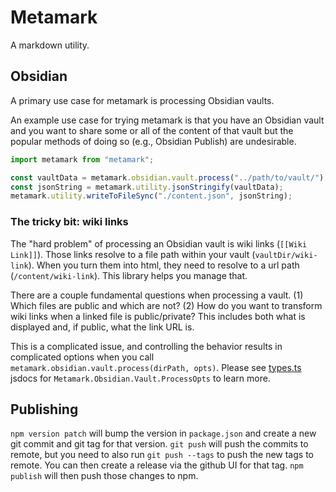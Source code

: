 # Metamark

A markdown utility.

## Obsidian

A primary use case for metamark is processing Obsidian vaults.

An example use case for trying metamark is that you have an Obsidian vault and
you want to share some or all of the content of that vault but the popular
methods of doing so (e.g., Obsidian Publish) are undesirable.

```ts
import metamark from "metamark";

const vaultData = metamark.obsidian.vault.process("../path/to/vault/");
const jsonString = metamark.utility.jsonStringify(vaultData);
metamark.utility.writeToFileSync("./content.json", jsonString);
```

### The tricky bit: wiki links

The "hard problem" of processing an Obsidian vault is wiki links (`[[Wiki Link]]`).
Those links resolve to a file path within your vault
(`vaultDir/wiki-link`). When you turn them into html, they need to resolve to a
url path (`/content/wiki-link`). This library helps you manage that.

There are a couple fundamental questions when processing a vault. (1) Which
files are public and which are not? (2) How do you want to transform wiki links
when a linked file is public/private? This includes both what is displayed and,
if public, what the link URL is.

This is a complicated issue, and controlling the behavior results in complicated
options when you call `metamark.obsidian.vault.process(dirPath, opts)`. Please
see [types.ts](./src/types.ts) jsdocs for `Metamark.Obsidian.Vault.ProcessOpts`
to learn more.

## Publishing

`npm version patch` will bump the version in `package.json` and create a new git
commit and git tag for that version. `git push` will push the commits to
remote, but you need to also run `git push --tags` to push the new tags to
remote. You can then create a release via the github UI for that tag.
`npm publish` will then push those changes to npm.
